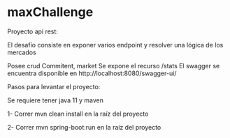 # maxChallenge

Proyecto api rest:

El desafío consiste en exponer varios endpoint y resolver una lógica de los mercados

Posee crud Commitent, market
Se expone el recurso /stats 
El swagger se encuentra disponible en http://localhost:8080/swagger-ui/

Pasos para levantar el proyecto:

Se requiere tener java 11 y maven

1- Correr mvn clean install en la raíz del proyecto

2- Correr mvn spring-boot:run  en la raíz del proyecto


